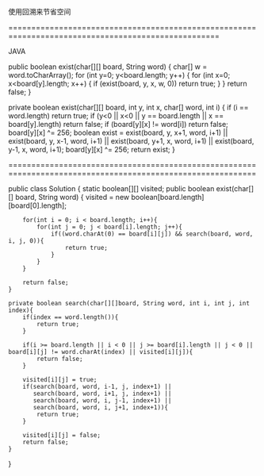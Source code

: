 
使用回溯来节省空间

====================================================================================================

JAVA

public boolean exist(char[][] board, String word) {
    char[] w = word.toCharArray();
    for (int y=0; y<board.length; y++) {
    	for (int x=0; x<board[y].length; x++) {
    		if (exist(board, y, x, w, 0)) return true;
    	}
    }
    return false;
}

private boolean exist(char[][] board, int y, int x, char[] word, int i) {
	if (i == word.length) return true;
	if (y<0 || x<0 || y == board.length || x == board[y].length) return false;
	if (board[y][x] != word[i]) return false;
	board[y][x] ^= 256;
	boolean exist = exist(board, y, x+1, word, i+1)
		|| exist(board, y, x-1, word, i+1)
		|| exist(board, y+1, x, word, i+1)
		|| exist(board, y-1, x, word, i+1);
	board[y][x] ^= 256;
	return exist;
}

============================================================================================================

public class Solution {
    static boolean[][] visited;
    public boolean exist(char[][] board, String word) {
        visited = new boolean[board.length][board[0].length];
        
        for(int i = 0; i < board.length; i++){
            for(int j = 0; j < board[i].length; j++){
                if((word.charAt(0) == board[i][j]) && search(board, word, i, j, 0)){
                    return true;
                }
            }
        }
        
        return false;
    }
    
    private boolean search(char[][]board, String word, int i, int j, int index){
        if(index == word.length()){
            return true;
        }
        
        if(i >= board.length || i < 0 || j >= board[i].length || j < 0 || board[i][j] != word.charAt(index) || visited[i][j]){
            return false;
        }
        
        visited[i][j] = true;
        if(search(board, word, i-1, j, index+1) || 
           search(board, word, i+1, j, index+1) ||
           search(board, word, i, j-1, index+1) || 
           search(board, word, i, j+1, index+1)){
            return true;
        }
        
        visited[i][j] = false;
        return false;
    }
}
